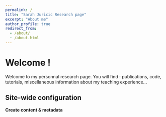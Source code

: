 ```yaml
---
permalink: /
title: "Sarah Juricic Research page"
excerpt: "About me"
author_profile: true
redirect_from: 
  - /about/
  - /about.html
---
```



Welcome !
======
Welcome to my personnal research page. You will find : publications, code, tutorials, miscellaneous information about my teaching experience...


Site-wide configuration
------



**Create content & metadata**
